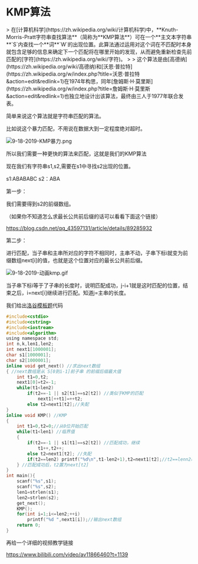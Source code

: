 <h1>KMP算法</h1>
> 在[计算机科学](https://zh.wikipedia.org/wiki/计算机科学)中，**Knuth-Morris-Pratt字符串查找算法**（简称为**KMP算法**）可在一个**主文本字符串**`S`内查找一个**词**`W`的出现位置。此算法通过运用对这个词在不匹配时本身就包含足够的信息来确定下一个匹配将在哪里开始的发现，从而避免重新检查先前匹配的[字符](https://zh.wikipedia.org/wiki/字符)。
>
> 这个算法是由[高德纳](https://zh.wikipedia.org/wiki/高德纳)和[沃恩·普拉特](https://zh.wikipedia.org/w/index.php?title=沃恩·普拉特&action=edit&redlink=1)在1974年构思，同年[詹姆斯·H·莫里斯](https://zh.wikipedia.org/w/index.php?title=詹姆斯·H·莫里斯&action=edit&redlink=1)也独立地设计出该算法，最终由三人于1977年联合发表。

简单来说这个算法就是字符串匹配的算法。

比如说这个暴力匹配，不用说在数据大到一定程度绝对超时。

![9-18-2019-KMP暴力.png](https://rpzoss.oss-cn-chengdu.aliyuncs.com/Public/9-18-2019-KMP%E6%9A%B4%E5%8A%9B.png)

所以我们需要一种更快的算法来匹配，这就是我们的KMP算法

现在我们有字符串s1,s2,需要在s1中寻找s2出现的位置。

s1:ABABABC  s2：ABA

第一步：

我们需要得到s2的前缀数组。

（如果你不知道怎么求最长公共前后缀的话可以看看下面这个链接）

https://blog.csdn.net/qq_43597131/article/details/89285932

第二步：

进行匹配，当子串和主串所对应的字符不相同时，主串不动，子串下标i就变为前缀数组next[i]的值，也就是这个位置对应的最长公共前后缀。

![9-18-2019-动画kmp.gif](https://rpzoss.oss-cn-chengdu.aliyuncs.com/Public/9-18-2019-%E5%8A%A8%E7%94%BBkmp.gif)

当子串下标i等于了子串的长度时，说明匹配成功，j-i+1就是这时匹配的位置，结束之后，i=next[i]继续进行匹配。知道j=主串的长度。

我们给出[洛谷模板题](https://www.luogu.org/problem/P3375)代码

```c
#include<cstdio>
#include<cstring>
#include<iostream>
#include<algorithm>
using namespace std;
int n,k,len1,len2;
int next1[1000001];
char s1[1000001];
char s2[1000001];
inline void get_next() //求出next数组 
{ //next数组是从 S[0到i-1]前子串 的前缀后缀最大值
    int t1=0,t2;
    next1[0]=t2=-1;
    while(t1<len2) 
        if(t2==-1 || s2[t1]==s2[t2]) //类似于KMP的匹配 
            next1[++t1]=++t2;
        else t2=next1[t2];//失配 
} 
inline void KMP() //KMP 
{ 
    int t1=0,t2=0;//从0位开始匹配 
    while(t1<len1) //临界值 
    { 
        if(t2==-1 || s1[t1]==s2[t2]) //匹配成功，继续 
            t1++,t2++;
        else t2=next1[t2]; //失配 
        if(t2==len2) printf("%d\n",t1-len2+1),t2=next1[t2];//t2==lenn2时，匹配成功；t1-len2+1即为第一个字母的位置 
    } //匹配成功后，t2置为next[t2] 
} 
int main(){ 
    scanf("%s",s1);
    scanf("%s",s2);
    len1=strlen(s1);
    len2=strlen(s2);
    get_next();
    KMP();
    for(int i=1;i<=len2;++i) 
        printf("%d ",next1[i]);//输出next数组 
    return 0;
}
```

再给一个详细的视频教学链接

https://www.bilibili.com/video/av11866460?t=1139